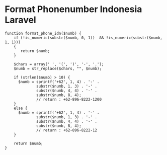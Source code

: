 # Format Phonenumber Indonesia Laravel
    function format_phone_idn($numb) {
        if (!is_numeric(substr($numb, 0, 1))  && !is_numeric(substr($numb, 1, 1))) 
        {
           return $numb; 
        }

        $chars = array(' ', '(', ')', '-', '.');
        $numb = str_replace($chars, "", $numb);

        if (strlen($numb) > 10) {
          $numb = sprintf('+62', 1, 4) . '-' .
                  substr($numb, 1, 3) . '-' .
                  substr($numb, 4, 4) . '-' .
                  substr($numb, 8, 4);
                  // return : +62-896-8222-1200
        }
        else {
          $numb = sprintf('+62', 1, 4) . '-' .
                  substr($numb, 1, 3) . '-' .
                  substr($numb, 4, 4) . '-' .
                  substr($numb, 8, 4);
                  // return : +62-896-8222-12
        }

        return $numb;
    }
